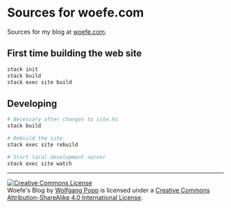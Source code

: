 # Sources for woefe.com

Sources for my blog at [woefe.com](https://woefe.com).

## First time building the web site

```bash
stack init
stack build
stack exec site build
```

## Developing

```bash
# Necessary after changes to site.hs
stack build

# Rebuild the site
stack exec site rebuild

# Start local development server
stack exec site watch
```

---
<a rel="license" href="http://creativecommons.org/licenses/by-sa/4.0/"><img alt="Creative Commons License" style="border-width:0" src="https://i.creativecommons.org/l/by-sa/4.0/88x31.png" /></a><br /><span xmlns:dct="http://purl.org/dc/terms/" property="dct:title">Woefe's Blog</span> by <a xmlns:cc="http://creativecommons.org/ns#" href="https://woefe.com" property="cc:attributionName" rel="cc:attributionURL">Wolfgang Popp</a> is licensed under a <a rel="license" href="http://creativecommons.org/licenses/by-sa/4.0/">Creative Commons Attribution-ShareAlike 4.0 International License</a>.
